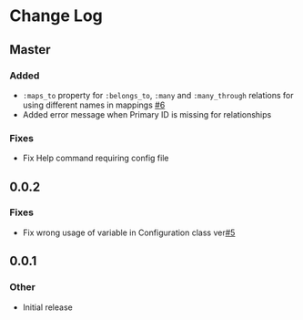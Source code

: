 # Change Log

## Master
### Added
* `:maps_to` property for `:belongs_to`, `:many` and `:many_through` relations for using different names in mappings [#6](https://github.com/contentful/database-exporter.rb/issues/6)
* Added error message when Primary ID is missing for relationships

### Fixes
* Fix Help command requiring config file

## 0.0.2
### Fixes
* Fix wrong usage of variable in Configuration class ver[#5](https://github.com/contentful/database-exporter.rb/pull/5)

## 0.0.1
### Other
* Initial release
